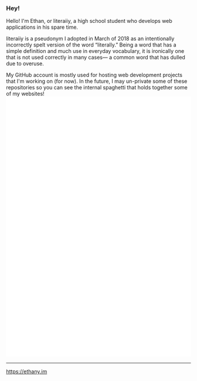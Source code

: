 ### Hey!

Hello! I'm Ethan, or literaiiy, a high school student who develops web applications in his spare time.

literaiiy is a pseudonym I adopted in March of 2018 as an intentionally incorrectly spelt version of the word “literally.” Being a word that has a simple definition and much use in everyday vocabulary, it is ironically one that is not used correctly in many cases— a common word that has dulled due to overuse.

My GitHub account is mostly used for hosting web development projects that I'm working on (for now). In the future, I may un-private some of these repositories so you can see the internal spaghetti that holds together some of my websites!
![Metrics](/github-metrics.svg)

---

https://ethany.im

